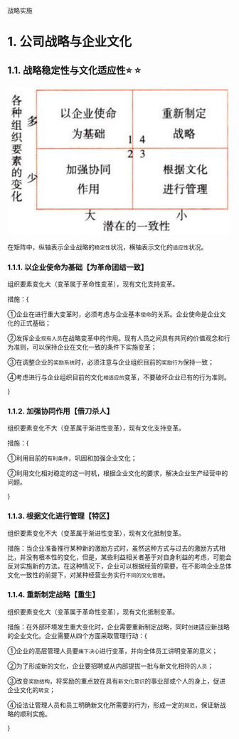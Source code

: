 战略实施

# 1. 公司战略与企业文化

## 1.1. 战略稳定性与文化适应性:star: :star: 

![](media/48013aea97fb7ca1c2174a77c88421c9.png)

在矩阵中，纵轴表示企业战略的`稳定性`状况，横轴表示文化的`适应性`状况。

### 1.1.1. 以企业使命为基础【为革命团结一致】

组织要素变化大（变革属于革命性变革），现有文化支持变革。

措施：{

①企业在进行重大变革时，必须考虑与企业基本`使命`的关系。企业使命是企业文化的正式基础；

②发挥企业`现有人员`在战略变革中的作用。现有人员之间具有共同的价值观念和行为准则，可以保持企业在文化一致的条件下实施变革；

③在调整企业的`奖励系统`时，必须注意与企业组织目前的`奖励行为`保持一致；

④考虑进行与企业组织目前的文化`相适应的`变革，不要破坏企业已有的行为准则。

}

### 1.1.2. 加强协同作用【借刀杀人】

组织要素变化不大（变革属于渐进性变革），现有文化支持变革。

措施：{

①利用目前的`有利条件`，巩固和加强企业文化；

②利用文化相对稳定的这一时机，根据企业文化的要求，解决企业生产经营中的问题。

}

### 1.1.3. 根据文化进行管理【特区】

组织要素变化不大（变革属于渐进性变革），现有文化抵制变革。

措施：当企业准备推行某种新的激励方式时，虽然这种方式与过去的激励方式相比，并没有根本性的变化，但是，某些利益相关者基于对自身利益的考虑，可能会反对实施新的方法。在这种情况下，企业可以根据经营的需要，在不影响企业总体文化一致性的前提下，对某种经营业务实行`不同的文化管理`。

### 1.1.4. 重新制定战略【重生】

组织要素变化大（变革属于革命性变革），现有文化抵制变革。

措施：在外部环境发生重大变化时，企业需要重新制定战略，同时`创建`适应新战略的企业文化。企业需要从四个方面采取管理行动：{

①企业的高层管理人员要`痛下决心`进行变革，并向全体员工讲明变革的意义；

②为了形成新的文化，企业要招聘或从内部提拔一批与新文化相符的`人员`；

③改变`奖励结构`，将奖励的重点放在具有`新文化意识`的事业部或个人的身上，促进企业文化的`转变`；

④设法让管理人员和员工明确新文化所需要的行为，形成一定的`规范`，保证新战略的顺利实施。

}

